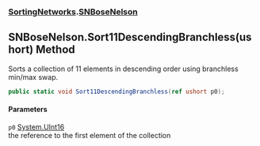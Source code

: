 ### [SortingNetworks](SortingNetworks.md 'SortingNetworks').[SNBoseNelson](SortingNetworks_SNBoseNelson.md 'SortingNetworks.SNBoseNelson')
## SNBoseNelson.Sort11DescendingBranchless(ushort) Method
Sorts a collection of 11 elements in descending order using branchless min/max swap.  
```csharp
public static void Sort11DescendingBranchless(ref ushort p0);
```
#### Parameters
<a name='SortingNetworks_SNBoseNelson_Sort11DescendingBranchless(ushort)_p0'></a>
`p0` [System.UInt16](https://docs.microsoft.com/en-us/dotnet/api/System.UInt16 'System.UInt16')  
the reference to the first element of the collection
  
